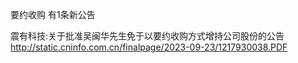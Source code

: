 要约收购 有1条新公告 

震有科技:关于批准吴闽华先生免于以要约收购方式增持公司股份的公告 http://static.cninfo.com.cn/finalpage/2023-09-23/1217930038.PDF 

